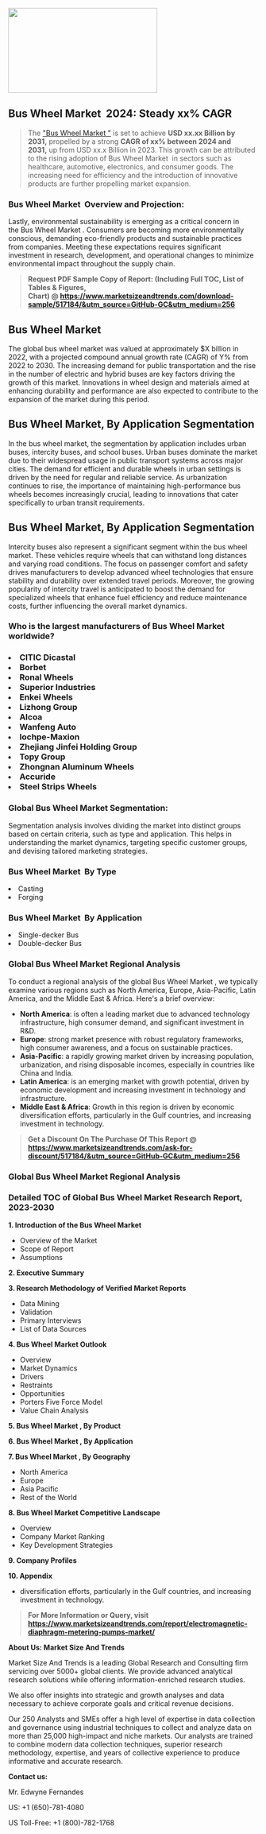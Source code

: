 <p><img class="alignnone size-medium wp-image-20088" src="https://ffe5etoiles.com/wp-content/uploads/2024/12/MST1-300x171.png" alt="" width="300" height="171" /></p><h2 id="ember46" class="ember-view reader-text-block__heading-2">Bus Wheel Market &nbsp;2024: Steady&nbsp;xx% CAGR</h2><blockquote id="ember47" class="ember-view reader-text-block__blockquote">The&nbsp;<a class="app-aware-link " href="https://www.marketsizeandtrends.com/download-sample/517184/&utm_source=GitHub-GC&utm_medium=256" target="_blank" data-test-app-aware-link="">"Bus Wheel Market "</a>&nbsp;is set to achieve&nbsp;<strong>USD&nbsp;xx.xx&nbsp;Billion by 2031,</strong>&nbsp;propelled by a strong&nbsp;<strong>CAGR of&nbsp;xx% between 2024 and 2031,</strong>&nbsp;up from USD xx.x Billion in 2023. This growth can be attributed to the rising adoption of&nbsp;Bus Wheel Market &nbsp;in sectors such as healthcare, automotive, electronics, and consumer goods. The increasing need for efficiency and the introduction of innovative products are further propelling market expansion.</blockquote><h3 id="ember48" class="ember-view reader-text-block__heading-3">Bus Wheel Market &nbsp;Overview and Projection:</h3><p id="ember49" class="ember-view reader-text-block__paragraph">Lastly, environmental sustainability is emerging as a critical concern in the&nbsp;Bus Wheel Market . Consumers are becoming more environmentally conscious, demanding eco-friendly products and sustainable practices from companies. Meeting these expectations requires significant investment in research, development, and operational changes to minimize environmental impact throughout the supply chain.</p><blockquote id="ember50" class="ember-view reader-text-block__blockquote"><strong>Request PDF Sample Copy of Report: (Including Full TOC, List of Tables &amp; Figures, Chart)&nbsp;@&nbsp;<strong><a href="https://www.marketsizeandtrends.com/download-sample/517184/&utm_source=GitHub-GC&utm_medium=256" target="_blank">https://www.marketsizeandtrends.com/download-sample/517184/&utm_source=GitHub-GC&utm_medium=256</a></strong></strong></blockquote><h3 class=""> <h2>Bus Wheel Market</h2><p>The global bus wheel market was valued at approximately $X billion in 2022, with a projected compound annual growth rate (CAGR) of Y% from 2022 to 2030. The increasing demand for public transportation and the rise in the number of electric and hybrid buses are key factors driving the growth of this market. Innovations in wheel design and materials aimed at enhancing durability and performance are also expected to contribute to the expansion of the market during this period.</p><h2>Bus Wheel Market, By Application Segmentation</h2><p>In the bus wheel market, the segmentation by application includes urban buses, intercity buses, and school buses. Urban buses dominate the market due to their widespread usage in public transport systems across major cities. The demand for efficient and durable wheels in urban settings is driven by the need for regular and reliable service. As urbanization continues to rise, the importance of maintaining high-performance bus wheels becomes increasingly crucial, leading to innovations that cater specifically to urban transit requirements.</p><h2>Bus Wheel Market, By Application Segmentation</h2><p>Intercity buses also represent a significant segment within the bus wheel market. These vehicles require wheels that can withstand long distances and varying road conditions. The focus on passenger comfort and safety drives manufacturers to develop advanced wheel technologies that ensure stability and durability over extended travel periods. Moreover, the growing popularity of intercity travel is anticipated to boost the demand for specialized wheels that enhance fuel efficiency and reduce maintenance costs, further influencing the overall market dynamics.</p></h3><h3 id="" class="">Who is the largest manufacturers of&nbsp;Bus Wheel Market worldwide?</h3><h3 class=""></Li><Li>CITIC Dicastal</Li><Li> Borbet</Li><Li> Ronal Wheels</Li><Li> Superior Industries</Li><Li> Enkei Wheels</Li><Li> Lizhong Group</Li><Li> Alcoa</Li><Li> Wanfeng Auto</Li><Li> Iochpe-Maxion</Li><Li> Zhejiang Jinfei Holding Group</Li><Li> Topy Group</Li><Li> Zhongnan Aluminum Wheels</Li><Li> Accuride</Li><Li> Steel Strips Wheels</h3><h3 id="ember53" class="ember-view reader-text-block__heading-3">Global&nbsp;Bus Wheel Market Segmentation:</h3><p id="ember54" class="ember-view reader-text-block__paragraph">Segmentation analysis involves dividing the market into distinct groups based on certain criteria, such as type and application. This helps in understanding the market dynamics, targeting specific customer groups, and devising tailored marketing strategies.</p><h3 id="" class="">Bus Wheel Market &nbsp;By Type</h3><p></Li><Li>Casting</Li><Li> Forging</p><h3 id="" class="">Bus Wheel Market &nbsp;By Application</h3><p class=""></Li><Li>Single-decker Bus</Li><Li> Double-decker Bus</p><h3 id="ember62" class="ember-view reader-text-block__heading-3">Global Bus Wheel Market Regional Analysis</h3><p id="ember63" class="ember-view reader-text-block__paragraph">To conduct a regional analysis of the global Bus Wheel Market , we typically examine various regions such as North America, Europe, Asia-Pacific, Latin America, and the Middle East &amp; Africa. Here's a brief overview:</p><ul><li><strong>North America</strong>: is often a leading market due to advanced technology infrastructure, high consumer demand, and significant investment in R&amp;D.</li><li><strong>Europe</strong>: strong market presence with robust regulatory frameworks, high consumer awareness, and a focus on sustainable practices.</li><li><strong>Asia-Pacific</strong>: a rapidly growing market driven by increasing population, urbanization, and rising disposable incomes, especially in countries like China and India.</li><li><strong>Latin America</strong>: is an emerging market with growth potential, driven by economic development and increasing investment in technology and infrastructure.</li><li><strong>Middle East &amp; Africa</strong>: Growth in this region is driven by economic diversification efforts, particularly in the Gulf countries, and increasing investment in technology.</li></ul><blockquote id="ember61" class="ember-view reader-text-block__blockquote"><strong>Get a Discount On The Purchase Of This Report @ <strong><a href="https://html-cleaner.com/" target="">https://www.marketsizeandtrends.com/ask-for-discount/517184/&utm_source=GitHub-GC&utm_medium=256</a></strong></strong></blockquote><h3 id="ember62" class="ember-view reader-text-block__heading-3">Global Bus Wheel Market Regional Analysis</h3><h3 id="" class="">Detailed TOC of Global Bus Wheel Market Research Report, 2023-2030</h3><p id="" class=""><strong>1. Introduction of the Bus Wheel Market </strong></p><ul><li>Overview of the Market</li><li>Scope of Report</li><li>Assumptions</li></ul><p id="" class=""><strong>2. Executive Summary</strong></p><p id="" class=""><strong>3. Research Methodology of Verified Market Reports</strong></p><ul><li>Data Mining</li><li>Validation</li><li>Primary Interviews</li><li>List of Data Sources</li></ul><p id="" class=""><strong>4. Bus Wheel Market Outlook</strong></p><ul><li>Overview</li><li>Market Dynamics</li><li>Drivers</li><li>Restraints</li><li>Opportunities</li><li>Porters Five Force Model</li><li>Value Chain Analysis</li></ul><p id="" class=""><strong>5. Bus Wheel Market , By Product</strong></p><p id="" class=""><strong>6. Bus Wheel Market , By Application</strong></p><p id="" class=""><strong>7. Bus Wheel Market , By Geography</strong></p><ul><li>North America</li><li>Europe</li><li>Asia Pacific</li><li>Rest of the World</li></ul><p id="" class=""><strong>8. Bus Wheel Market Competitive Landscape</strong></p><ul><li>Overview</li><li>Company Market Ranking</li><li>Key Development Strategies</li></ul><p id="" class=""><strong>9. Company Profiles</strong></p><p id="" class=""><strong>10. Appendix</strong></p><ul><li>diversification efforts, particularly in the Gulf countries, and increasing investment in technology.</li></ul><blockquote id="ember65" class="ember-view reader-text-block__blockquote"><strong>For More Information or Query, visit <strong><strong><a href="https://html-cleaner.com/" target="">https://www.marketsizeandtrends.com/report/electromagnetic-diaphragm-metering-pumps-market/</a></strong></strong></strong></blockquote><p id="" class=""><strong>About Us: Market Size And Trends</strong></p><p id="" class="">Market Size And Trends is a leading Global Research and Consulting firm servicing over 5000+ global clients. We provide advanced analytical research solutions while offering information-enriched research studies.</p><p id="" class="">We also offer insights into strategic and growth analyses and data necessary to achieve corporate goals and critical revenue decisions.</p><p id="" class="">Our 250 Analysts and SMEs offer a high level of expertise in data collection and governance using industrial techniques to collect and analyze data on more than 25,000 high-impact and niche markets. Our analysts are trained to combine modern data collection techniques, superior research methodology, expertise, and years of collective experience to produce informative and accurate research.</p><p id="" class=""><strong>Contact us:</strong></p><p id="" class="">Mr. Edwyne Fernandes</p><p id="" class="">US: +1 (650)-781-4080</p><p id="" class="">US Toll-Free: +1 (800)-782-1768</p>
